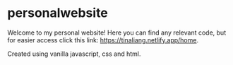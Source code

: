 # personalwebsite

Welcome to my personal website! Here you can find any relevant code, but for easier access click this link: https://tinaliang.netlify.app/home.

Created using vanilla javascript, css and html.
